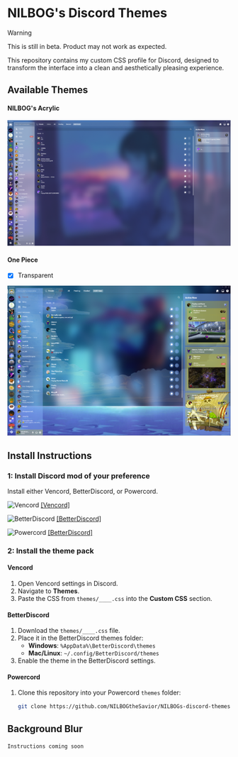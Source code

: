 # NILBOG's Discord Themes

> [!WARNING]  
> This is still in beta. Product may not work as expected.

This repository contains my custom CSS profile for Discord, designed to transform the interface into a clean and aesthetically pleasing experience.

## Available Themes

#### NILBOG's Acrylic
![NILBOG's Acrylic](img/nilbogs-acrylic.png)

#### One Piece
- [x] Transparent

![One Piece](img/one-piece.png)

## Install Instructions

### 1: Install Discord mod of your preference

Install either Vencord, BetterDiscord, or Powercord.

<img src="https://vencord.dev/assets/logo-nav-oneko-padding.png" alt="Vencord" height="100"/>   [[Vencord]](https://vencord.dev/)

<img src="https://betterdiscord.app/resources/branding/logo_small.svg" alt="BetterDiscord" height="100"/>   [[BetterDiscord]](https://betterdiscord.app/)

<img src="https://avatars.githubusercontent.com/u/46755359?s=48&v=4" alt="Powercord" height="100"/>   [[BetterDiscord]](https://betterdiscord.app/)

### 2: Install the theme pack

#### Vencord
1. Open Vencord settings in Discord.
2. Navigate to **Themes**.
3. Paste the CSS from `themes/____.css` into the **Custom CSS** section.

#### BetterDiscord
1. Download the `themes/____.css` file.
2. Place it in the BetterDiscord themes folder:
   - **Windows**: `%AppData%\BetterDiscord\themes`
   - **Mac/Linux**: `~/.config/BetterDiscord/themes`
3. Enable the theme in the BetterDiscord settings.

#### Powercord
1. Clone this repository into your Powercord `themes` folder:
   ```bash
   git clone https://github.com/NILBOGtheSavior/NILBOGs-discord-themes.git ~/.powercord/themes/custom-css

## Background Blur

```Instructions coming soon```
